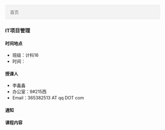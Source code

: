 <ul style="list-style-type: none;
  margin: 0;
  padding: 0;
  overflow: hidden;
  border: 0px solid #e7e7e7;
  background-color: #f3f3f3;">
  <li style="float: left;"><a style="display: block;
  color: #666;
  text-align: center;
  padding: 14px 16px;
  text-decoration: none;" class="active" href="../">首页</a></li>
</ul>

### IT项目管理

#### 时间地点
* 班级：计科16
* 时间：

#### 授课人
* 李鑫鑫
* 办公室：9#215西
* Email：365382513 AT qq DOT com

#### 通知

#### 课程内容